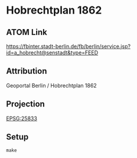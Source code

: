 Hobrechtplan 1862
=================

ATOM Link
---------

https://fbinter.stadt-berlin.de/fb/berlin/service.jsp?id=a_hobrecht@senstadt&type=FEED

Attribution
-----------

Geoportal Berlin / Hobrechtplan 1862

Projection
----------

[EPSG:25833](http://spatialreference.org/ref/epsg/25833/)

Setup
-----

```
make
```
